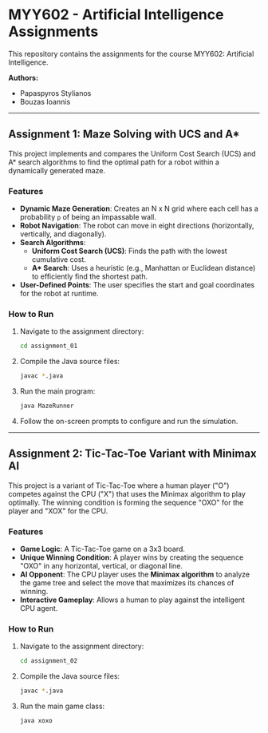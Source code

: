 # MYY602 - Artificial Intelligence Assignments

This repository contains the assignments for the course MYY602: Artificial Intelligence.

**Authors:**
*   Papaspyros Stylianos
*   Bouzas Ioannis

---

## Assignment 1: Maze Solving with UCS and A*

This project implements and compares the Uniform Cost Search (UCS) and A* search algorithms to find the optimal path for a robot within a dynamically generated maze.

### Features

*   **Dynamic Maze Generation**: Creates an N x N grid where each cell has a probability `p` of being an impassable wall.
*   **Robot Navigation**: The robot can move in eight directions (horizontally, vertically, and diagonally).
*   **Search Algorithms**:
    *   **Uniform Cost Search (UCS)**: Finds the path with the lowest cumulative cost.
    *   **A\* Search**: Uses a heuristic (e.g., Manhattan or Euclidean distance) to efficiently find the shortest path.
*   **User-Defined Points**: The user specifies the start and goal coordinates for the robot at runtime.

### How to Run

1.  Navigate to the assignment directory:
    ```bash
    cd assignment_01
    ```
2.  Compile the Java source files:
    ```bash
    javac *.java
    ```
3.  Run the main program:
    ```bash
    java MazeRunner
    ```
4.  Follow the on-screen prompts to configure and run the simulation.

---

## Assignment 2: Tic-Tac-Toe Variant with Minimax AI

This project is a variant of Tic-Tac-Toe where a human player ("O") competes against the CPU ("X") that uses the Minimax algorithm to play optimally. The winning condition is forming the sequence "OXO" for the player and "XOX" for the CPU.

### Features

*   **Game Logic**: A Tic-Tac-Toe game on a 3x3 board.
*   **Unique Winning Condition**: A player wins by creating the sequence "OXO" in any horizontal, vertical, or diagonal line.
*   **AI Opponent**: The CPU player uses the **Minimax algorithm** to analyze the game tree and select the move that maximizes its chances of winning.
*   **Interactive Gameplay**: Allows a human to play against the intelligent CPU agent.

### How to Run

1.  Navigate to the assignment directory:
    ```bash
    cd assignment_02 
    ```
2.  Compile the Java source files:
    ```bash
    javac *.java
    ```
3.  Run the main game class:
    ```bash
    java xoxo
    ```
